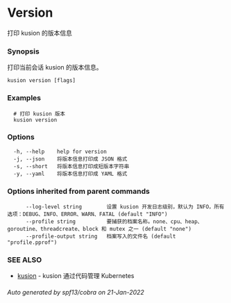 # Version

打印 kusion 的版本信息

### Synopsis

打印当前会话 kusion 的版本信息。

```
kusion version [flags]
```

### Examples

```
  # 打印 kusion 版本
  kusion version
```

### Options

```
  -h, --help    help for version
  -j, --json    将版本信息打印成 JSON 格式
  -s, --short   将版本信息打印成短版本字符串
  -y, --yaml    将版本信息打印成 YAML 格式
```

### Options inherited from parent commands

```
      --log-level string        设置 kusion 开发日志级别，默认为 INFO，所有选项：DEBUG、INFO、ERROR、WARN、FATAL (default "INFO")
      --profile string          要捕获的档案名称。none、cpu、heap、goroutine、threadcreate、block 和 mutex 之一 (default "none")
      --profile-output string   档案写入的文件名 (default "profile.pprof")
```

### SEE ALSO

* [kusion](./overview.md)    - kusion 通过代码管理 Kubernetes

###### Auto generated by spf13/cobra on 21-Jan-2022
